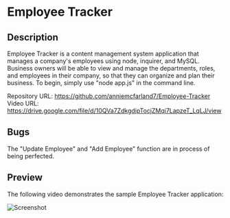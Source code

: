 # Employee Tracker

## Description 

Employee Tracker is a content management system application that manages a company's employees using node, inquirer, and MySQL.
Business owners will be able to view and manage the departments, roles, and employees in their company, so that they can organize and plan their business.
To begin, simply use "node app.js" in the command line.

Repository URL: https://github.com/anniemcfarland7/Employee-Tracker 
Video URL: https://drive.google.com/file/d/10QVa7ZdkgdipTocjZMqi7LapzeT_LqLJ/view

## Bugs
The "Update Employee" and "Add Employee" function are in process of being perfected.

## Preview

The following video demonstrates the sample Employee Tracker application:

![Screenshot](./assets/video.gif)
